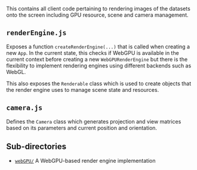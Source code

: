 This contains all client code pertaining to rendering images of the datasets onto the screen including GPU resource, scene and camera management.

## `renderEngine.js`

Exposes a function `createRenderEngine(...)` that is called when creating a new `App`. In the current state, this checks if WebGPU is available in the current context before creating a new `WebGPURenderEngine` but there is the flexibility to implement rendering engines using different backends such as WebGL.

This also exposes the `Renderable` class which is used to create objects that the render engine uses to manage scene state and resources.

## `camera.js`

Defines the `Camera` class which generates projection and view matrices based on its parameters and current position and orientation.

## Sub-directories

* [`webGPU/`](webGPU/README.md) A WebGPU-based render engine implementation

